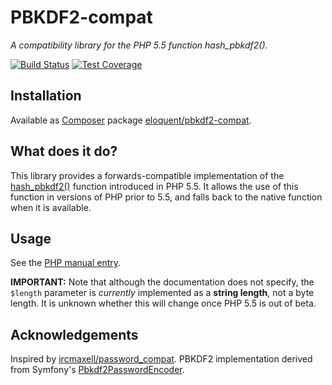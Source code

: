 # PBKDF2-compat

*A compatibility library for the PHP 5.5 function hash_pbkdf2().*

[![Build Status]](http://travis-ci.org/eloquent/pbkdf2-compat)
[![Test Coverage]](http://lqnt.co/pbkdf2-compat/artifacts/tests/coverage/)

## Installation

Available as [Composer](http://getcomposer.org/) package
[eloquent/pbkdf2-compat](https://packagist.org/packages/eloquent/pbkdf2-compat).

## What does it do?

This library provides a forwards-compatible implementation of the
[hash_pbkdf2()](http://php.net/hash_pbkdf2) function introduced in PHP 5.5. It
allows the use of this function in versions of PHP prior to 5.5, and falls back
to the native function when it is available.

## Usage

See the [PHP manual entry](http://php.net/hash_pbkdf2).

**IMPORTANT:** Note that although the documentation does not specify, the
`$length` parameter is *currently* implemented as a **string length**, not a
byte length. It is unknown whether this will change once PHP 5.5 is out of beta.

## Acknowledgements

Inspired by [ircmaxell/password_compat](https://github.com/ircmaxell/password_compat).
PBKDF2 implementation derived from Symfony's
[Pbkdf2PasswordEncoder](https://github.com/symfony/symfony/blob/master/src/Symfony/Component/Security/Core/Encoder/Pbkdf2PasswordEncoder.php).

<!-- references -->
[Build Status]: https://raw.github.com/eloquent/pbkdf2-compat/gh-pages/artifacts/images/icecave/regular/build-status.png
[Test Coverage]: https://raw.github.com/eloquent/pbkdf2-compat/gh-pages/artifacts/images/icecave/regular/coverage.png
